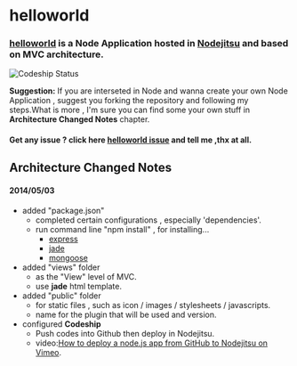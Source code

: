 # helloworld #

### [**helloworld**](http://pigerla-helloworld.jit.su/ "Click and find out") is a Node Application hosted in [Nodejitsu](https://www.nodejitsu.com/ "www.nodejitsu.com") and based on MVC architecture. 

![Codeship Status](https://www.codeship.io/projects/8cc41340-b511-0131-9708-46b4e31e8267/status "Codeship Status")

**Suggestion:** If you are interseted in Node and wanna create your own Node Application , suggest you forking the repository and following my steps.What is more , I'm sure you can find some your own stuff in **Architecture Changed Notes** chapter.

#### Get any issue ? click here [helloworld issue](https://github.com/pigerla/helloworld/issues) and tell me ,thx at all. ####

## Architecture Changed Notes ##

#### 2014/05/03 ####

- added "package.json"
	- completed certain configurations , especially 'dependencies'.
	- run command line "npm install" , for installing...
		- [express](https://github.com/visionmedia/express)
		- [jade](https://github.com/visionmedia/jade)
		- [mongoose](https://github.com/LearnBoost/mongoose)
- added "views" folder
	- as the "View" level of MVC.
	- use **jade** html template.
- added "public" folder
	- for static files , such as icon / images / stylesheets / javascripts.
	- name for the plugin that will be used and version.
- configured **Codeship**
	- Push codes into Github then deploy in Nodejitsu. 
	- video:[How to deploy a node.js app from GitHub to Nodejitsu on Vimeo](http://vimeo.com/76988907 "Click and see the video").